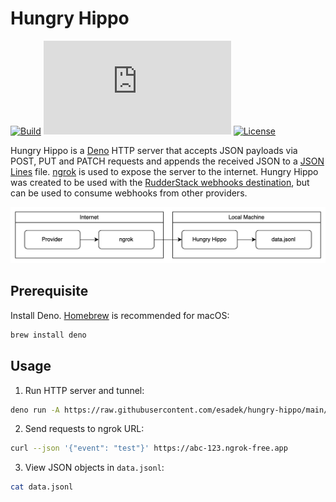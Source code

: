 # Hungry Hippo

[![Build](https://img.shields.io/github/actions/workflow/status/esadek/hungry-hippo/ci.yaml)](https://github.com/esadek/hungry-hippo/actions/workflows/ci.yaml)
[![Size](https://img.shields.io/github/size/esadek/hungry-hippo/main.ts)](https://github.com/esadek/hungry-hippo/blob/main/main.ts)
[![License](https://img.shields.io/github/license/esadek/hungry-hippo)](https://github.com/esadek/hungry-hippo/blob/main/LICENSE)

Hungry Hippo is a [Deno](https://deno.com/) HTTP server that accepts JSON
payloads via POST, PUT and PATCH requests and appends the received JSON to a
[JSON Lines](https://jsonlines.org/) file. [ngrok](https://ngrok.com/) is used
to expose the server to the internet. Hungry Hippo was created to be used with
the
[RudderStack webhooks destination](https://www.rudderstack.com/docs/destinations/webhooks/),
but can be used to consume webhooks from other providers.

![Diagram](diagram.png)

## Prerequisite

Install Deno. [Homebrew](https://brew.sh/) is recommended for macOS:

```bash
brew install deno
```

## Usage

1. Run HTTP server and tunnel:

```bash
deno run -A https://raw.githubusercontent.com/esadek/hungry-hippo/main/main.ts
```

2. Send requests to ngrok URL:

```bash
curl --json '{"event": "test"}' https://abc-123.ngrok-free.app
```

3. View JSON objects in `data.jsonl`:

```bash
cat data.jsonl
```
